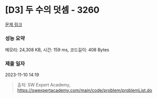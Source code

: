 # [D3] 두 수의 덧셈 - 3260 

[문제 링크](https://swexpertacademy.com/main/code/problem/problemDetail.do?contestProbId=AWBC1lOad9IDFAWr) 

### 성능 요약

메모리: 24,308 KB, 시간: 159 ms, 코드길이: 408 Bytes

### 제출 일자

2023-11-10 14:19



> 출처: SW Expert Academy, https://swexpertacademy.com/main/code/problem/problemList.do